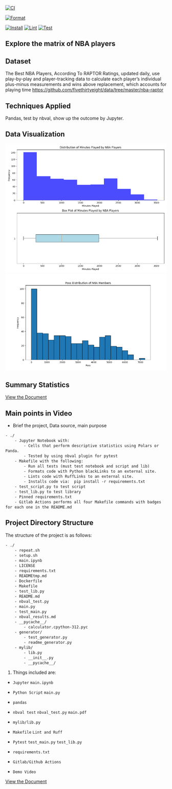 [![CI](https://github.com/nogibjj/DEIndividual1/actions/workflows/cicd.yml/badge.svg)](https://github.com/nogibjj/DEIndividual1/actions/workflows/cicd.yml)

[![Format](https://github.com/nogibjj/DEIndividual1/actions/workflows/format.yml/badge.svg)](https://github.com/nogibjj/DEIndividual1/actions/workflows/format.yml)

[![Install](https://github.com/nogibjj/DEIndividual1/actions/workflows/install.yml/badge.svg)](https://github.com/nogibjj/DEIndividual1/actions/workflows/install.yml)
[![Lint](https://github.com/nogibjj/DEIndividual1/actions/workflows/lint.yml/badge.svg)](https://github.com/nogibjj/DEIndividual1/actions/workflows/lint.yml)
[![Test](https://github.com/nogibjj/DEIndividual1/actions/workflows/test.yml/badge.svg)](https://github.com/nogibjj/DEIndividual1/actions/workflows/test.yml)

## Explore the matrix of NBA players 


## Dataset
The Best NBA Players, According To RAPTOR
Ratings, updated daily, use play-by-play and player-tracking data to calculate each player’s individual plus-minus measurements and wins above replacement, which accounts for playing time
https://github.com/fivethirtyeight/data/tree/master/nba-raptor 

## Techniques Applied
Pandas, test by nbval, show up the outcome by Jupyter.

## Data Visualization

![Minutes Played](mp_distribution.png)
![Distribution of Poss](NBA_poss.png)
## Summary Statistics

[View the Document](main.pdf)

## Main points in Video
- Brief the project, Data source, main purpose

```Techniques required
- ./
    - Jupyter Notebook with: 
        - Cells that perform descriptive statistics using Polars or Panda.
        - Tested by using nbval plugin for pytest
    - Makefile with the following:
        - Run all tests (must test notebook and script and lib)
        - Formats code with Python blackLinks to an external site.
        - Lints code with RuffLinks to an external site.
        - Installs code via:  pip install -r requirements.txt
    - test_script.py to test script
    - test_lib.py to test library
    - Pinned requirements.txt
    - Gitlab Actions performs all four Makefile commands with badges for each one in the README.md
```


## Project Directory Structure
The structure of the project is as follows:

```text
- ./
    - repeat.sh
    - setup.sh
    - main.ipynb
    - LICENSE
    - requirements.txt
    - READMEtmp.md
    - Dockerfile
    - Makefile
    - test_lib.py
    - README.md
    - nbval_test.py
    - main.py
    - test_main.py
    - nbval_results.md
    - __pycache__/
        - calculator.cpython-312.pyc
    - generator/
        - test_generator.py
        - readme_generator.py
    - mylib/
        - lib.py
        - __init__.py
        - __pycache__/

```

1. Things included are:

* `Jupyter`  `main.ipynb`  

* `Python Script`  `main.py` 

* `pandas`

* `nbval test`  `nbval_test.py`   `main.pdf`  

* `mylib/lib.py`

* `Makefile`  `Lint and Ruff`

* `Pytest` `test_main.py` `test_lib.py`

* `requirements.txt`

* `Gitlab/Github Actions`

* `Demo Video`  

[View the Document](main.pdf)